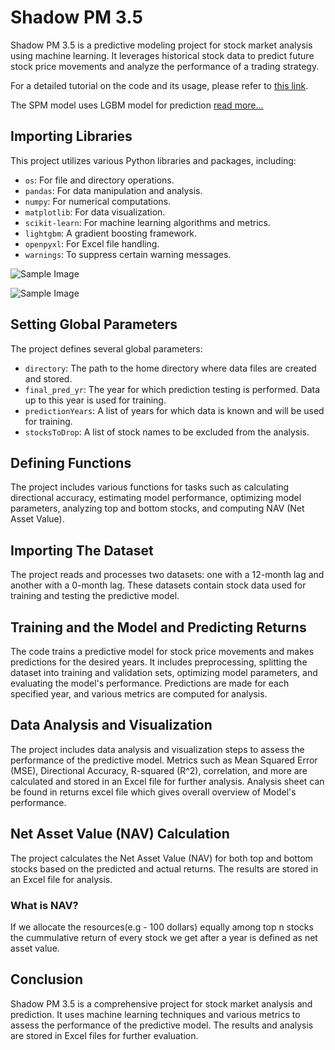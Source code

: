 # Shadow PM 3.5

Shadow PM 3.5 is a predictive modeling project for stock market analysis using machine learning. It leverages historical stock data to predict future stock price movements and analyze the performance of a trading strategy.

For a detailed tutorial on the code and its usage, please refer to [this link](https://drive.google.com/file/d/1IQnMbn8E1zhCy5qZLgkZP6m4wMMTk7ch/view?usp=share_link).

The SPM model uses LGBM model for prediction [read more...](https://lightgbm.readthedocs.io/en/latest/Installation-Guide.html)

## Importing Libraries

This project utilizes various Python libraries and packages, including:

- `os`: For file and directory operations.
- `pandas`: For data manipulation and analysis.
- `numpy`: For numerical computations.
- `matplotlib`: For data visualization.
- `scikit-learn`: For machine learning algorithms and metrics.
- `lightgbm`: A gradient boosting framework.
- `openpyxl`: For Excel file handling.
- `warnings`: To suppress certain warning messages.

![Sample Image](https://drive.google.com/file/d/1H12D-PUbWdTQGaJBqkMF9UGpvqXG_Y2v/view?usp=share_link)

![Sample Image](https://drive.google.com/file/d/1lMqpoePByHyY-p_rVz4Uy5bXddEg22Kn/view?usp=share_link)

## Setting Global Parameters

The project defines several global parameters:

- `directory`: The path to the home directory where data files are created and stored.
- `final_pred_yr`: The year for which prediction testing is performed. Data up to this year is used for training.
- `predictionYears`: A list of years for which data is known and will be used for training.
- `stocksToDrop`: A list of stock names to be excluded from the analysis.

## Defining Functions

The project includes various functions for tasks such as calculating directional accuracy, estimating model performance, optimizing model parameters, analyzing top and bottom stocks, and computing NAV (Net Asset Value).

## Importing The Dataset

The project reads and processes two datasets: one with a 12-month lag and another with a 0-month lag. These datasets contain stock data used for training and testing the predictive model.

## Training and the Model and Predicting Returns

The code trains a predictive model for stock price movements and makes predictions for the desired years. It includes preprocessing, splitting the dataset into training and validation sets, optimizing model parameters, and evaluating the model's performance. Predictions are made for each specified year, and various metrics are computed for analysis.

## Data Analysis and Visualization

The project includes data analysis and visualization steps to assess the performance of the predictive model. Metrics such as Mean Squared Error (MSE), Directional Accuracy, R-squared (R^2), correlation, and more are calculated and stored in an Excel file for further analysis.
Analysis sheet can be found in returns excel file which gives overall overview of Model's performance.

## Net Asset Value (NAV) Calculation

The project calculates the Net Asset Value (NAV) for both top and bottom stocks based on the predicted and actual returns. The results are stored in an Excel file for analysis.

### What is NAV?

If we allocate the resources(e.g - 100 dollars) equally among top n stocks the cummulative return of every stock we get after a year is defined as net asset value.

## Conclusion

Shadow PM 3.5 is a comprehensive project for stock market analysis and prediction. It uses machine learning techniques and various metrics to assess the performance of the predictive model. The results and analysis are stored in Excel files for further evaluation.
